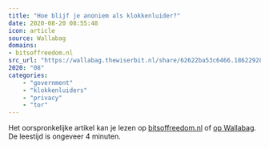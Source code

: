 ```yaml
---
title: "Hoe blijf je anoniem als klokkenluider?"
date: 2020-08-20 08:55:48
icon: article
source: Wallabag
domains:
- bitsoffreedom.nl
src_url: "https://wallabag.thewiserbit.nl/share/62622ba53c6466.18622928"
2020: "08"
categories:
    - "government"
    - "klokkenluiders"
    - "privacy"
    - "tor"
---
```

Het oorspronkelijke artikel kan je lezen op [bitsoffreedom.nl](https://www.bitsoffreedom.nl/2019/10/31/hoe-blijf-je-anoniem-als-klokkenluider/) of [op Wallabag](https://wallabag.thewiserbit.nl/share/62622ba53c6466.18622928). De leestijd is ongeveer 4 minuten.